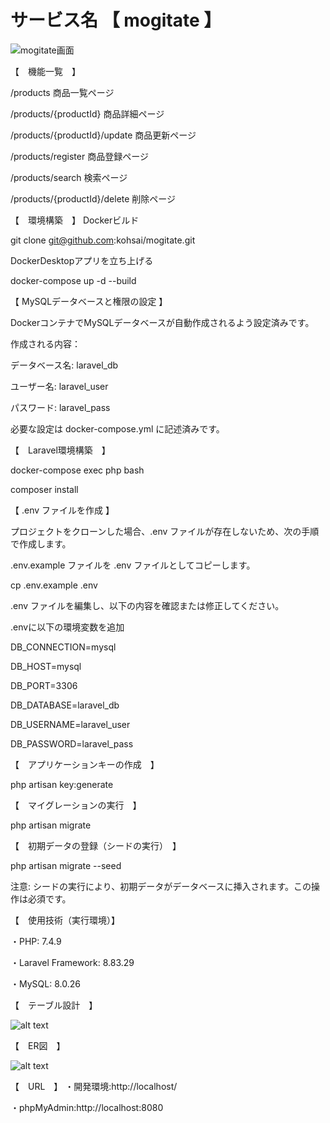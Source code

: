 # サービス名 【 mogitate 】

![mogitate画面](<商品一覧ページ (1).png>)

【　機能一覧　】

/products                       商品一覧ページ

/products/{productId}	        商品詳細ページ

/products/{productId}/update    商品更新ページ

/products/register	            商品登録ページ

/products/search                検索ページ

/products/{productId}/delete	削除ページ



【　環境構築　】
Dockerビルド

git clone git@github.com:kohsai/mogitate.git


DockerDesktopアプリを立ち上げる

docker-compose up -d --build


【 MySQLデータベースと権限の設定 】

DockerコンテナでMySQLデータベースが自動作成されるよう設定済みです。

作成される内容：

データベース名: laravel_db

ユーザー名: laravel_user

パスワード: laravel_pass

必要な設定は docker-compose.yml に記述済みです。


【　Laravel環境構築　】

docker-compose exec php bash

composer install


【 .env ファイルを作成 】

プロジェクトをクローンした場合、.env ファイルが存在しないため、次の手順で作成します。

.env.example ファイルを .env ファイルとしてコピーします。

cp .env.example .env


.env ファイルを編集し、以下の内容を確認または修正してください。

.envに以下の環境変数を追加


DB_CONNECTION=mysql

DB_HOST=mysql

DB_PORT=3306

DB_DATABASE=laravel_db

DB_USERNAME=laravel_user

DB_PASSWORD=laravel_pass





【　アプリケーションキーの作成　】

php artisan key:generate

【　マイグレーションの実行　】

php artisan migrate


【　初期データの登録（シードの実行）　】

php artisan migrate --seed

注意:
シードの実行により、初期データがデータベースに挿入されます。この操作は必須です。


【　使用技術（実行環境）】

・PHP: 7.4.9

・Laravel Framework: 8.83.29

・MySQL: 8.0.26

【　テーブル設計　】

![alt text](<スクリーンショット 2025-01-05 145239.png>)

【　ER図　】

![alt text](<スクリーンショット 2025-01-05 152800-1.png>)


【　URL　】
・開発環境:http://localhost/

・phpMyAdmin:http://localhost:8080

